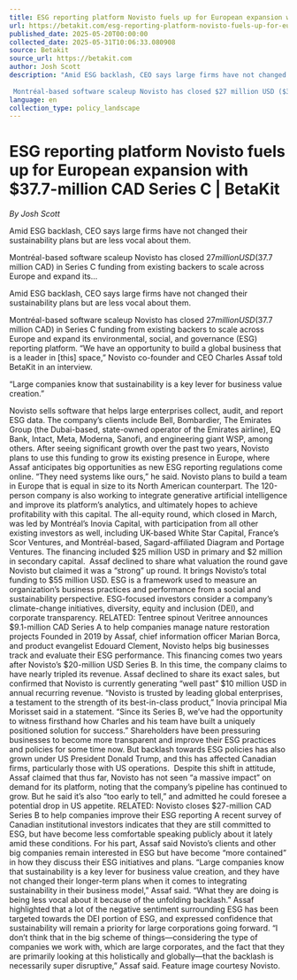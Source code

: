 ```yaml
---
title: ESG reporting platform Novisto fuels up for European expansion with $37.7-million CAD Series C | BetaKit
url: https://betakit.com/esg-reporting-platform-novisto-fuels-up-for-european-expansion-with-37-7-million-cad-series-c/
published_date: 2025-05-20T00:00:00
collected_date: 2025-05-31T10:06:33.080908
source: Betakit
source_url: https://betakit.com
author: Josh Scott
description: "Amid ESG backlash, CEO says large firms have not changed their sustainability plans but are less vocal about them. 
 
 Montréal-based software scaleup Novisto has closed $27 million USD ($37.7 million CAD) in Series C funding from existing backers to scale across Europe and expand its..."
language: en
collection_type: policy_landscape
---
```


# ESG reporting platform Novisto fuels up for European expansion with $37.7-million CAD Series C | BetaKit

*By Josh Scott*

Amid ESG backlash, CEO says large firms have not changed their sustainability plans but are less vocal about them. 
 
 Montréal-based software scaleup Novisto has closed $27 million USD ($37.7 million CAD) in Series C funding from existing backers to scale across Europe and expand its...

Amid ESG backlash, CEO says large firms have not changed their sustainability plans but are less vocal about them. 
 
 Montréal-based software scaleup Novisto has closed $27 million USD ($37.7 million CAD) in Series C funding from existing backers to scale across Europe and expand its environmental, social, and governance (ESG) reporting platform. 
 “We have an opportunity to build a global business that is a leader in [this] space,” Novisto co-founder and CEO Charles Assaf told BetaKit in an interview. 
 
 “Large companies know that sustainability is a key lever for business value creation.” 
 
 Novisto sells software that helps large enterprises collect, audit, and report ESG data. The company’s clients include Bell, Bombardier, The Emirates Group (the Dubai-based, state-owned operator of the Emirates airline), EQ Bank, Intact, Meta, Moderna, Sanofi, and engineering giant WSP, among others. 
 After seeing significant growth over the past two years, Novisto plans to use this funding to grow its existing presence in Europe, where Assaf anticipates big opportunities as new ESG reporting regulations come online. “They need systems like ours,” he said. 
 Novisto plans to build a team in Europe that is equal in size to its North American counterpart. The 120-person company is also working to integrate generative artificial intelligence and improve its platform’s analytics, and ultimately hopes to achieve profitability with this capital. 
 The all-equity round, which closed in March, was led by Montréal’s Inovia Capital, with participation from all other existing investors as well, including UK-based White Star Capital, France’s Scor Ventures, and Montréal-based, Sagard-affiliated Diagram and Portage Ventures. The financing included $25 million USD in primary and $2 million in secondary capital.  
 Assaf declined to share what valuation the round gave Novisto but claimed it was a “strong” up round. It brings Novisto’s total funding to $55 million USD. 
 ESG is a framework used to measure an organization’s business practices and performance from a social and sustainability perspective. ESG-focused investors consider a company’s climate-change initiatives, diversity, equity and inclusion (DEI), and corporate transparency. 
 RELATED: Tentree spinout Veritree announces $9.1-million CAD Series A to help companies manage nature restoration projects 
 Founded in 2019 by Assaf, chief information officer Marian Borca, and product evangelist Edouard Clement, Novisto helps big businesses track and evaluate their ESG performance. 
 This financing comes two years after Novisto’s $20-million USD Series B. In this time, the company claims to have nearly tripled its revenue. Assaf declined to share its exact sales, but confirmed that Novisto is currently generating “well past” $10 million USD in annual recurring revenue. 
 “Novisto is trusted by leading global enterprises, a testament to the strength of its best-in-class product,” Inovia principal Mia Morisset said in a statement. “Since its Series B, we’ve had the opportunity to witness firsthand how Charles and his team have built a uniquely positioned solution for success.” 
 Shareholders have been pressuring businesses to become more transparent and improve their ESG practices and policies for some time now. But backlash towards ESG policies has also grown under US President Donald Trump, and this has affected Canadian firms, particularly those with US operations.  
 Despite this shift in attitude, Assaf claimed that thus far, Novisto has not seen “a massive impact” on demand for its platform, noting that the company’s pipeline has continued to grow. But he said it’s also “too early to tell,” and admitted he could foresee a potential drop in US appetite. 
 RELATED: Novisto closes $27-million CAD Series B to help companies improve their ESG reporting 
 A recent survey of Canadian institutional investors indicates that they are still committed to ESG, but have become less comfortable speaking publicly about it lately amid these conditions. For his part, Assaf said Novisto’s clients and other big companies remain interested in ESG but have become “more contained” in how they discuss their ESG initiatives and plans. 
 “Large companies know that sustainability is a key lever for business value creation, and they have not changed their longer-term plans when it comes to integrating sustainability in their business model,” Assaf said. “What they are doing is being less vocal about it because of the unfolding backlash.” 
 Assaf highlighted that a lot of the negative sentiment surrounding ESG has been targeted towards the DEI portion of ESG, and expressed confidence that sustainability will remain a priority for large corporations going forward. 
 “I don’t think that in the big scheme of things—considering the type of companies we work with, which are large corporates, and the fact that they are primarily looking at this holistically and globally—that the backlash is necessarily super disruptive,” Assaf said. 
 Feature image courtesy Novisto.